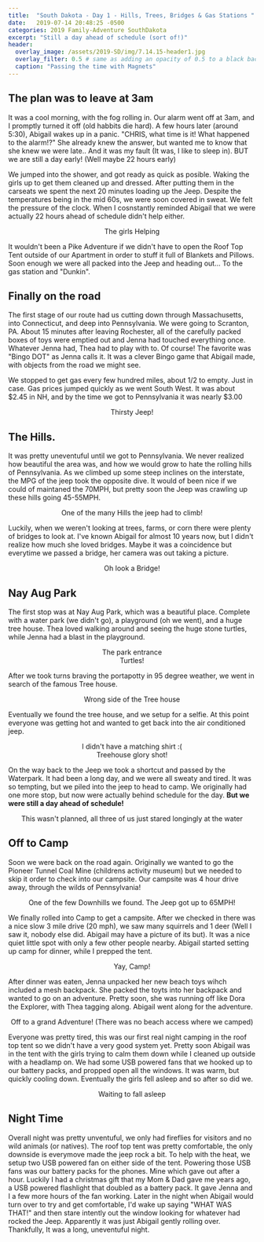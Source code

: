 ```yaml
---
title:  "South Dakota - Day 1 - Hills, Trees, Bridges & Gas Stations "
date:   2019-07-14 20:48:25 -0500
categories: 2019 Family-Adventure SouthDakota
excerpt: "Still a day ahead of schedule (sort of!)"
header:
  overlay_image: /assets/2019-SD/img/7.14.15-header1.jpg
  overlay_filter: 0.5 # same as adding an opacity of 0.5 to a black background
  caption: "Passing the time with Magnets"
---
```

<p hidden><p>
<h2 class="section-heading"> The plan was to leave at 3am</h2>
<p>It was a cool morning, with the fog rolling in. Our alarm went off at 3am, and I promptly turned it off (old habbits die hard). A few hours later (around 5:30), Abigail wakes up in a panic. "CHRIS, what time is it! What happened to the alarm!?" She already knew the answer, but wanted me to know that she knew we were late.. And it was my fault (It was, I like to sleep in). BUT we are still a day early! (Well maybe 22 hours early) </p>
<p>We jumped into the shower, and got ready as quick as posible. Waking the girls up to get them cleaned up and dressed. After putting them in the carseats we spent the next 20 minutes loading up the Jeep. Despite the temperatures being in the mid 60s, we were soon covered in sweat. We felt the pressure of the clock. When I cosnstantly reminded Abigail that we were actually 22 hours ahead of schedule didn't help either.</p>
<img class="img-fluid" src="{{site.baseurl}}/assets/2019-SD\img\7.14.15_girlshelp.jpg" alt="">
<center><figcaption>The girls Helping</figcaption></center>
<p>It wouldn't been a Pike Adventure if we didn't have to open the Roof Top Tent outside of our Apartment in order to stuff it full of Blankets and Pillows. Soon enough we were all packed into the Jeep and heading out... To the gas station and "Dunkin".</p>
<h2 class="section-heading">Finally on the road</h2>

<p>The first stage of our route had us cutting down through Massachusetts, into Connecticut, and deep into Pennsylvania. We were going to Scranton, PA. About 15 minutes after leaving Rochester, all of the carefully packed boxes of toys were emptied out and Jenna had touched everything once. Whatever Jenna had, Thea had to play with to. Of course! The favorite was "Bingo DOT" as Jenna calls it. It was a clever Bingo game that Abigail made, with objects from the road we might see.</p>

<p>We stopped to get gas every few hundred miles, about 1/2 to empty. Just in case. Gas prices jumped quickly as we went South West. It was about $2.45 in NH, and by the time we got to Pennsylvania it was nearly $3.00</p>

<a href="#">
<img class="img-fluid" src="{{site.baseurl}}/assets/2019-SD\img\7.14.19-JeepGasStation.jpg" alt="">
</a>
<center><figcaption>Thirsty Jeep!</figcaption></center>
<h2 class="section-heading">The Hills.</h2>
<p>It was pretty uneventuful until we got to Pennsylvania. We never realized how beautiful the area was, and how we would grow to hate the rolling hills of Pennsylvania. As we climbed up some steep inclines on the interstate, the MPG of the jeep took the opposite dive. It would of been nice if we could of maintaned the 70MPH, but pretty soon the Jeep was crawling up these hills going 45-55MPH. </p>
<img class="img-fluid" src="{{site.baseurl}}/assets/2019-SD\img\7.14.19-PAHills.jpg" alt="">
<center><figcaption>One of the many Hills the jeep had to climb!</figcaption></center>
<p>Luckily, when we weren't looking at trees, farms, or corn there were plenty of bridges to look at. I've known Abigail for almost 10 years now, but I didn't realize how much she loved bridges. Maybe it was a coincidence but everytime we passed a bridge, her camera was out taking a picture.</p>
<img class="img-fluid" src="{{site.baseurl}}/assets/2019-SD\img\7.14.19-ABridge.jpg" alt="">
<center><figcaption>Oh look a Bridge!</figcaption></center>

<h2 class="section-heading">Nay Aug Park</h2>
<p>The first stop was at Nay Aug Park, which was a beautiful place. Complete with a water park (we didn't go), a playground (oh we went), and a huge tree house. Thea loved walking around and seeing the huge stone turtles, while Jenna had a blast in the playground.</p>
<img class="img-fluid" src="{{site.baseurl}}/assets/2019-SD\img\7.14.19-Park1.jpg" alt="">
<center><figcaption>The park entrance</figcaption></center>
<img class="img-fluid" src="{{site.baseurl}}/assets/2019-SD\img\7.14.19-ParkTurtles.jpg" alt="">
<center><figcaption>Turtles!</figcaption></center>
<p> After we took turns braving the portapotty in 95 degree weather, we went in search of the famous Tree house.</p>
<img class="img-fluid" src="{{site.baseurl}}/assets/2019-SD\img\7.14.19-Treehouse1.jpg" alt="">
<center><figcaption>Wrong side of the Tree house</figcaption></center>
<p>Eventually we found the tree house, and we setup for a selfie. At this point everyone was getting hot and wanted to get back into the air conditioned jeep.</p>
<img class="img-fluid" src="{{site.baseurl}}/assets/2019-SD\img\7.14.19-Treehouse2.jpg" alt="">
<center><figcaption>I didn't have a matching shirt :(</figcaption></center>
<img class="img-fluid" src="{{site.baseurl}}/assets/2019-SD\img\7.14.19-Treehouse3.jpg" alt="">
<center><figcaption>Treehouse glory shot!</figcaption></center>
<p>On the way back to the Jeep we took a shortcut and passed by the Waterpark. It had been a long day, and we were all sweaty and tired. It was so tempting, but we piled into the jeep to head to camp. We originally had one more stop, but now were actually behind schedule for the day. <b> But we were still a day ahead of schedule!</b></p>
<img class="img-fluid" src="{{site.baseurl}}/assets/2019-SD\img\7.14.19-Waterpark.jpg" alt="">
<center><figcaption>This wasn't planned, all three of us just stared longingly at the water</figcaption></center>
<h2 class="section-heading">Off to Camp</h2>
<p>Soon we were back on the road again. Originally we wanted to go the Pioneer Tunnel Coal Mine (childrens activity museum) but we needed to skip it order to check into our campsite. Our campsite was 4 hour drive away, through the wilds of Pennsylvania!</p>
<img class="img-fluid" src="{{site.baseurl}}/assets/2019-SD\img\7.14.19-PADownHill.jpg" alt="">
<center><figcaption>One of the few Downhills we found. The Jeep got up to 65MPH!</figcaption></center>
<p>We finally rolled into Camp to get a campsite. After we checked in there was a nice slow 3 mile drive (20 mph), we saw many squirrels and 1 deer (Well I saw it, nobody else did. Abigail may have a picture of its but). It was a nice quiet little spot with only a few other people nearby. Abigail started setting up camp for dinner, while I prepped the tent.</p>
<img class="img-fluid" src="{{site.baseurl}}/assets/2019-SD\img\7.14.19-camp1.JPG" alt="">
<center><figcaption>Yay, Camp!</figcaption></center>
<p>After dinner was eaten, Jenna unpacked her new beach toys wihch included a mesh backpack. She packed the toyts into her backpack and wanted to go on an adventure. Pretty soon, she was running off like Dora the Explorer, with Thea tagging along. Abigail went along for the adventure.</p>
<img class="img-fluid" src="{{site.baseurl}}/assets/2019-SD\img\7.14.19-JennatheExplorer.jpg" alt="">
<center><figcaption>Off to a grand Adventure! (There was no beach access where we camped)</figcaption></center>
<p>Everyone was pretty tired, this was our first real night camping in the roof top tent so we didn't have a very good system yet. Pretty soon Abigail was in the tent with the girls trying to calm them down while I cleaned up outside with a headlamp on. We had some USB powered fans that we hooked up to our battery packs, and propped open all the windows. It was warm, but quickly cooling down. Eventually the girls fell asleep and so after so did we.</p>
<img class="img-fluid" src="{{site.baseurl}}/assets/2019-SD\img\7.14.19-camp2.JPG" alt="">
<center><figcaption>Waiting to fall asleep</figcaption></center>
<!--Talk about the roof rack here-->
<h2 class="section-heading">Night Time</h2>
<p>Overall night was pretty unventuful, we only had fireflies for visitors and no wild animals (or natives). The roof top tent was pretty comfortable, the only downside is everymove made the jeep rock a bit. To help with the heat, we setup two USB powered fan on either side of the tent. Powering those USB fans was our battery packs for the phones. Mine which gave out after a hour. Luckily I had a christmas gift that my Mom & Dad gave me years ago, a USB powered flashlight that doubled as a battery pack. It gave Jenna and I a few more hours of the fan working. Later in the night when Abigail would turn over to try and get comfortable, I'd wake up saying "WHAT WAS THAT!" and then stare intently out the window looking for whatever had rocked the Jeep. Apparently it was just Abigail gently rolling over. Thankfully, It was a long, uneventuful night. </p>
